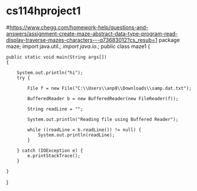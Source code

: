 # cs114hproject1
#https://www.chegg.com/homework-help/questions-and-answers/assignment-create-maze-abstract-data-type-program-read-display-traverse-mazes-characters---q73683012?cs_resub=1
package maze;
import java.util.*;
import java.io.*;
public class maze1 {

	public static void main(String args[])
	{
		
		System.out.println("hi");
		try {

            File f = new File("C:\\Users\\anp8\\Downloads\\samp.dat.txt");

            BufferedReader b = new BufferedReader(new FileReader(f));

            String readLine = "";

            System.out.println("Reading file using Buffered Reader");

            while ((readLine = b.readLine()) != null) {
                System.out.println(readLine);
            }

        } catch (IOException e) {
            e.printStackTrace();
        }
	
	}
}
